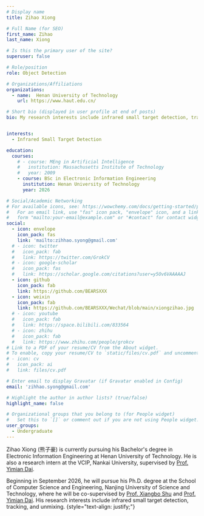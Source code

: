 ```yaml
---
# Display name
title: Zihao Xiong

# Full Name (for SEO)
first_name: Zihao
last_name: Xiong

# Is this the primary user of the site?
superuser: false

# Role/position
role: Object Detection

# Organizations/Affiliations
organizations:
  - name:  Henan University of Technology
    url: https://www.haut.edu.cn/

# Short bio (displayed in user profile at end of posts)
bio: My research interests include infrared small target detection, tracking, and super-resolution.


interests:
  - Infrared Small Target Detection

education:
  courses:
    # - course: MEng in Artificial Intelligence
    #   institution: Massachusetts Institute of Technology
    #   year: 2009
    - course: BSc in Electronic Information Engineering
      institution: Henan University of Technology
      year: 2026

# Social/Academic Networking
# For available icons, see: https://wowchemy.com/docs/getting-started/page-builder/#icons
#   For an email link, use "fas" icon pack, "envelope" icon, and a link in the
#   form "mailto:your-email@example.com" or "#contact" for contact widget.
social:
  - icon: envelope
    icon_pack: fas
    link: 'mailto:zihhao.syong@gmail.com'
  # - icon: twitter
  #   icon_pack: fab
  #   link: https://twitter.com/GrokCV
  # - icon: google-scholar
  #   icon_pack: fas
  #   link: https://scholar.google.com/citations?user=y5Ov6VAAAAAJ
  - icon: github
    icon_pack: fab
    link: https://github.com/BEARSXXX
  - icon: weixin
    icon_pack: fab
    link: https://github.com/BEARSXXX/Wechat/blob/main/xiongzihao.jpg
  # - icon: youtube
  #   icon_pack: fab
  #   link: https://space.bilibili.com/833564
  # - icon: zhihu
  #   icon_pack: fab
  #   link: https://www.zhihu.com/people/grokcv
# Link to a PDF of your resume/CV from the About widget.
# To enable, copy your resume/CV to `static/files/cv.pdf` and uncomment the lines below.
# - icon: cv
#   icon_pack: ai
#   link: files/cv.pdf

# Enter email to display Gravatar (if Gravatar enabled in Config)
email: 'zihhao.syong@gmail.com'

# Highlight the author in author lists? (true/false)
highlight_name: false

# Organizational groups that you belong to (for People widget)
#   Set this to `[]` or comment out if you are not using People widget.
user_groups:
  - Undergraduate
---
```


Zihao Xiong (熊子豪) is currently pursuing his Bachelor's degree in Electronic Information Engineering at Henan University of Technology. He is also a research intern at the VCIP, Nankai University, supervised by [Prof. Yimian Dai](https://grokcv.ai/).

Beginning in September 2026, he will pursue his Ph.D. degree at the School of Computer Science and Engineering, Nanjing University of Science and Technology, where he will be co-supervised by [Prof. Xiangbo Shu](https://shuxb104.github.io/) and [Prof. Yimian Dai](https://grokcv.ai/). His research interests include infrared small target detection, tracking, and unmixing.
{style="text-align: justify;"}


